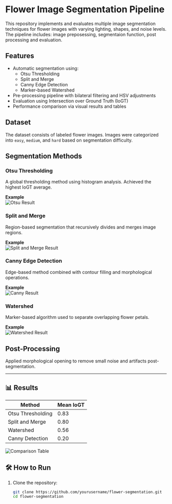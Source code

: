 # Flower Image Segmentation Pipeline

This repository implements and evaluates multiple image segmentation techniques for flower images with varying lighting, shapes, and noise levels. The pipeline includes: image preposessing, segmentaion function, post processing and evaluation.

## Features

- Automatic segmentation using:
  - Otsu Thresholding
  - Split and Merge
  - Canny Edge Detection
  - Marker-based Watershed
- Pre-processing pipeline with bilateral filtering and HSV adjustments
- Evaluation using Intersection over Ground Truth (IoGT)
- Performance comparison via visual results and tables

## Dataset

The dataset consists of labeled flower images. Images were categorized into `easy`, `medium`, and `hard` based on segmentation difficulty.

## Segmentation Methods

### Otsu Thresholding
A global thresholding method using histogram analysis. Achieved the highest IoGT average.

**Example**  
![Otsu Result](images/otsu_result.jpg)

### Split and Merge
Region-based segmentation that recursively divides and merges image regions.

**Example**  
![Split and Merge Result](images/split_merge_result.jpg)

### Canny Edge Detection
Edge-based method combined with contour filling and morphological operations.

**Example**  
![Canny Result](images/canny_result.jpg)

### Watershed
Marker-based algorithm used to separate overlapping flower petals.

**Example**  
![Watershed Result](images/watershed_result.jpg)

## Post-Processing

Applied morphological opening to remove small noise and artifacts post-segmentation.

---

## 📊 Results

| Method           | Mean IoGT |
|------------------|-----------|
| Otsu Thresholding| 0.83      |
| Split and Merge  | 0.80      |
| Watershed        | 0.56      |
| Canny Detection  | 0.20      |

![Comparison Table](images/comparison_table.png)

## 🛠 How to Run

1. Clone the repository:
   ```bash
   git clone https://github.com/yourusername/flower-segmentation.git
   cd flower-segmentation


